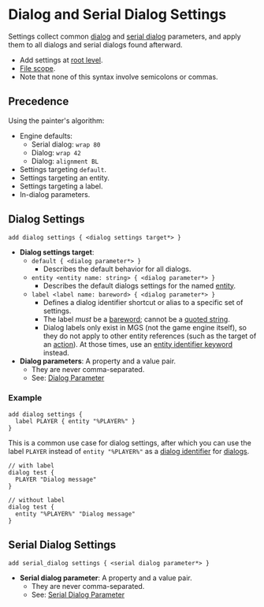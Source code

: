 # Dialog and Serial Dialog Settings

 Settings collect common [dialog](dialogs) and [serial dialog](serial_dialogs) parameters, and apply them to all dialogs and serial dialogs found afterward.
 
- Add settings at [root level](syntax_scopes#syntax-contexts).
- [File scope](syntax_scopes#file-scope).
- Note that none of this syntax involve semicolons or commas.

## Precedence

Using the painter's algorithm:

- Engine defaults:
	- Serial dialog: `wrap 80`
	- Dialog: `wrap 42`
	- Dialog: `alignment BL`
- Settings targeting `default`.
- Settings targeting an entity.
- Settings targeting a label.
- In-dialog parameters.

## Dialog Settings

```
add dialog settings { <dialog settings target*> }
```

- **Dialog settings target**:
	- `default { <dialog parameter*> }`
		- Describes the default behavior for all dialogs.
	- `entity <entity name: string> { <dialog parameter*> }`
		- Describes the default dialogs settings for the named [entity](entities).
	- `label <label name: bareword> { <dialog parameter*> }`
		- Defines a dialog identifier shortcut or alias to a specific set of settings.
		- The label *must* be a [bareword](primitive_types#bareword); cannot be a  [quoted string](primitive_types#quoted-string).
		- Dialog labels only exist in MGS (not the game engine itself), so they do not apply to other entity references (such as the target of an [action](actions)). At those times, use an [entity identifier keyword](identifiers#entity-identifier) instead.
- **Dialog parameters**: A property and a value pair.
	- They are never comma-separated.
	- See: [Dialog Parameter](dialogs#dialog-parameter)

### Example

```mgs{2}
add dialog settings {
  label PLAYER { entity "%PLAYER%" }
}
```

This is a common use case for dialog settings, after which you can use the label `PLAYER` instead of `entity "%PLAYER%"` as a [dialog identifier](dialogs#dialog-identifier) for [dialogs](dialogs).

```mgs{3,8}
// with label
dialog test {
  PLAYER "Dialog message"
}

// without label
dialog test {
  entity "%PLAYER%" "Dialog message"
}
```

## Serial Dialog Settings

```
add serial_dialog settings { <serial dialog parameter*> }
```

- **Serial dialog parameter**: A property and a value pair.
	- They are never comma-separated.
	- See: [Serial Dialog Parameter](serial_dialogs#serial-dialog-parameter)
